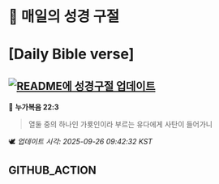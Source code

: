 # 🙏 매일의 성경 구절
# [Daily Bible verse]
## [![README에 성경구절 업데이트](https://github.com/DONGSUKA/first_test/actions/workflows/update-readme-bible.yml/badge.svg)](https://github.com/DONGSUKA/first_test/actions/workflows/update-readme-bible.yml)
<!-- START_BIBLE_VERSE -->
📖 **누가복음 22:3**
> 열둘 중의 하나인 가룟인이라 부르는 유다에게 사탄이 들어가니

🕊️ _업데이트 시각: 2025-09-26 09:42:32 KST_
  <!-- END_BIBLE_VERSE -->
## GITHUB_ACTION

